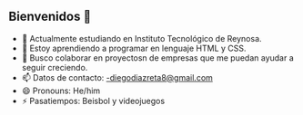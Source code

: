 ## Bienvenidos 👋

- 🔭 Actualmente estudiando en Instituto Tecnológico de Reynosa.
- 🌱 Estoy aprendiendo a programar en lenguaje HTML y CSS.
- 👯 Busco colaborar en proyectosn de empresas que me puedan ayudar a seguir creciendo.
- 📫 Datos de contacto: -diegodiazreta8@gmail.com   
- 😄 Pronouns: He/him
- ⚡ Pasatiempos: Beisbol y videojuegos

